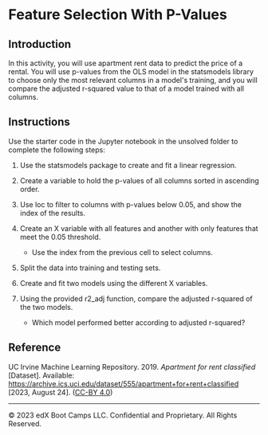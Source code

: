# Feature Selection With P-Values

## Introduction

In this activity, you will use apartment rent data to predict the price of a rental. You will use p-values from the OLS model in the statsmodels library to choose only the most relevant columns in a model's training, and you will compare the adjusted r-squared value to that of a model trained with all columns.

## Instructions

Use the starter code in the Jupyter notebook in the unsolved folder to complete the following steps:

1. Use the statsmodels package to create and fit a linear regression.

2. Create a variable to hold the p-values of all columns sorted in ascending order.

3. Use loc to filter to columns with p-values below 0.05, and show the index of the results.

4. Create an X variable with all features and another with only features that meet the 0.05 threshold.

    * Use the index from the previous cell to select columns.

5. Split the data into training and testing sets.

6. Create and fit two models using the different X variables.

7. Using the provided r2_adj function, compare the adjusted r-squared of the two models.

    * Which model performed better according to adjusted r-squared?

## Reference

UC Irvine Machine Learning Repository. 2019. *Apartment for rent classified* [Dataset]. Available: https://archive.ics.uci.edu/dataset/555/apartment+for+rent+classified [2023, August 24]. ([CC-BY 4.0](https://creativecommons.org/licenses/by/4.0/legalcode))

---

© 2023 edX Boot Camps LLC. Confidential and Proprietary. All Rights Reserved.
